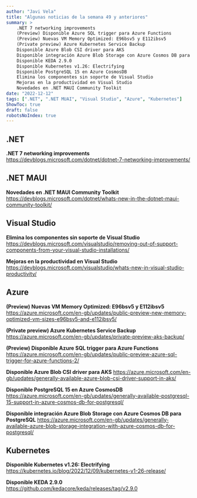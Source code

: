```yaml
---
author: "Javi Vela"
title: "Algunas noticias de la semana 49 y anteriores"
summary: >
    .NET 7 networking improvements
    (Preview) Disponible Azure SQL trigger para Azure Functions
    (Preview) Nuevas VM Memory Optimized: E96bsv5 y E112ibsv5
    (Private preview) Azure Kubernetes Service Backup
    Disponible Azure Blob CSI driver para AKS
    Disponible integración Azure Blob Storage con Azure Cosmos DB para PostgreSQL
    Disponible KEDA 2.9.0
    Disponible Kubernetes v1.26: Electrifying
    Disponible PostgreSQL 15 en Azure CosmosDB
    Elimina los componentes sin soporte de Visual Studio
    Mejoras en la productividad en Visual Studio
    Novedades en .NET MAUI Community Toolkit
date: "2022-12-12"
tags: [".NET", ".NET MUAI", "Visual Studio", "Azure", "Kubernetes"]
ShowToc: true
draft: false
robotsNoIndex: true
---
```

## .NET
**.NET 7 networking improvements**
https://devblogs.microsoft.com/dotnet/dotnet-7-networking-improvements/
<br/>
<!-- #dotnet #networking #improvements -->

## .NET MAUI
**Novedades en .NET MAUI Community Toolkit**
https://devblogs.microsoft.com/dotnet/whats-new-in-the-dotnet-maui-community-toolkit/
<br/>
<!-- #dotnet #maui #communitytoolkit -->

## Visual Studio
**Elimina los componentes sin soporte de Visual Studio**
https://devblogs.microsoft.com/visualstudio/removing-out-of-support-components-from-your-visual-studio-installations/
<br/>
<!-- #visualstudio #remove #outofsupport -->

**Mejoras en la productividad en Visual Studio**
https://devblogs.microsoft.com/visualstudio/whats-new-in-visual-studio-productivity/
<br/>
<!-- #visualstudio #productivity -->

## Azure
**(Preview) Nuevas VM Memory Optimized: E96bsv5 y E112ibsv5**
https://azure.microsoft.com/en-gb/updates/public-preview-new-memory-optimized-vm-sizes-e96bsv5-and-e112ibsv5/
<br/>
<!-- #azure #preview #vm #memory #optimized -->

**(Private preview) Azure Kubernetes Service Backup**
https://azure.microsoft.com/en-gb/updates/private-preview-aks-backup/
<br/>
<!-- #azure #preview #kubernetes #k8s #aks #backup -->

**(Preview) Disponible Azure SQL trigger para Azure Functions**
https://azure.microsoft.com/en-gb/updates/public-preview-azure-sql-trigger-for-azure-functions-2/
<br/>
<!-- #azure #preview #sql #trigger #functions -->

**Disponible Azure Blob CSI driver para AKS**
https://azure.microsoft.com/en-gb/updates/generally-available-azure-blob-csi-driver-support-in-aks/
<br/>
<!-- #azure #storage #csi #kubernetes #aks #k8s #blob -->

**Disponible PostgreSQL 15 en Azure CosmosDB**
https://azure.microsoft.com/en-gb/updates/generally-available-postgresql-15-support-in-azure-cosmos-db-for-postgresql/
<br/>
<!-- #azure #postgresql #cosmos -->

**Disponible integración Azure Blob Storage con Azure Cosmos DB para PostgreSQL**
https://azure.microsoft.com/en-gb/updates/generally-available-azure-blob-storage-integration-with-azure-cosmos-db-for-postgresql/
<br/>
<!-- #azure #postgresql #cosmos #storage #blog #pg_azure_storage -->

## Kubernetes 
**Disponible Kubernetes v1.26: Electrifying**
https://kubernetes.io/blog/2022/12/09/kubernetes-v1-26-release/
<br/>
<!-- #kubernetes #k8s #release #electrifying -->

**Disponible KEDA 2.9.0**
https://github.com/kedacore/keda/releases/tag/v2.9.0
<br/>
<!-- #kuberentes #keda #autoscaler -->